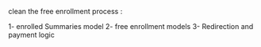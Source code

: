clean the free enrollment process :

1- enrolled Summaries  model
2- free enrollment models
3- Redirection and payment logic